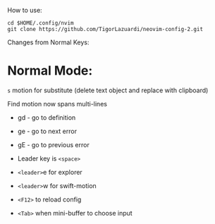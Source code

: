How to use:

```shell
cd $HOME/.config/nvim
git clone https://github.com/TigorLazuardi/neovim-config-2.git
```

Changes from Normal Keys:

# Normal Mode:

`s` motion for substitute (delete text object and replace with clipboard)

Find motion now spans multi-lines

- gd - go to definition

- ge - go to next error

- gE - go to previous error

- Leader key is `<space>`

- `<leader>`e for explorer

- `<leader>`w for swift-motion

- `<F12>` to reload config

- `<Tab>` when mini-buffer to choose input
